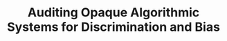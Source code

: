 ---
name: Stuart Geiger
email: sgeiger@ucsd.edu
photo: https://datascience.ucsd.edu/wp-content/uploads/2022/09/Stuart-Geiger-1.jpg
website: https://stuartgeiger.com
domain: A14
title: Auditing Opaque Algorithmic Systems for Discrimination and Bias
bio: "I’m an social scientist with a background in the humanities, especially history and philosophy of science and technology, but I have enough expertise in computer science and data science to make trouble. I believe that data science systems should be fair, transparent, and accountable to the public, but that most are currently not. A lot of my research is in content moderation NLP systems for user-generated content, especially Wikipedia, where I formerly worked on their ML models and systems. "
description: "This group is for students interested in empirically investigating the outputs of real-world algorithmic systems for bias, discrimination, and other social issues --- particularly those where the code and/or training data are not publicly available. Do facial recognition classifiers work equally well on all kinds of faces? Does a job candidate's demographics impact which jobs they are recommended on a job search site? When you ask a generative image model to create images of a data scientist, what is the distribution by demographics?
<br>
We will study classic audits of non-algorithmic decision systems (e.g. equal opportunity hiring investigations in the 1970s) and contemporary audits of real-world ML/AI systems. We will learn various approaches to investigate such opaque systems, including auditing via synthetic training datasets, user reports, API scraping, fake/sockpuppet accounts, and headless browsers (where you programmatically control a web browser). We will also learn and discuss the legal and ethical issues around this kind of auditing, particularly around violating a platform's terms and conditions, which are complex. All students must take and pass the UCSD/CITI IRB Human Subject Protection Training online course (Social and Behavioral Basic) by week 3 of Fall, as well as submit their proposed Winter projects to the UCSD Institutional Review Board for legal and ethical review. For a selection of readings on this topic, see a past syllabus for a related graduate course: <a href='https://auditlab.stuartgeiger.com'>https://auditlab.stuartgeiger.com</a>"
summer: "Most important: identify potential algorithmic systems to audit for discrimination
<br>
Must take CITI IRB course by week 3 of Fall, about 2-3 hours, so get it done early if you can. Register at <a href='https://citiprogram.org'>https://citiprogram.org</a> (video of me registering, because the options are complex: <a href='https://www.youtube.com/watch?v=hOAgfK93QXg'>https://www.youtube.com/watch?v=hOAgfK93QXg</a>)
<br>
Our main textbooks that give overviews of this work, with examples of audits and methods: 
<ul><li>Auditing Algorithms by Metaxa et al (UCSD VPN required: <a href='https://www.nowpublishers.com/article/Details/HCI-083'>https://www.nowpublishers.com/article/Details/HCI-083</a>)</li>
<li>Fairness & Machine Learning by Barocas et al, especially Chapters 6+7 (<a href='https://fairmlbook.org/'>https://fairmlbook.org/</a>) </li>
</ul>

Other readings and examples: https://auditlab.stuartgeiger.com"
oldstudent: https://brianjhuang.github.io/CryptoWho/
prerequisites: None
time: Monday 12-1PM, In-Person
style: I will be the only point of contact. Students will be expected to propose their own project auditing an existing algorithmic system of their own choosing, collect data through methods like headless browsers, and analyze data. I will help with ideas and details. 
seats: 4
tag: Causal Inference and Fairness
---